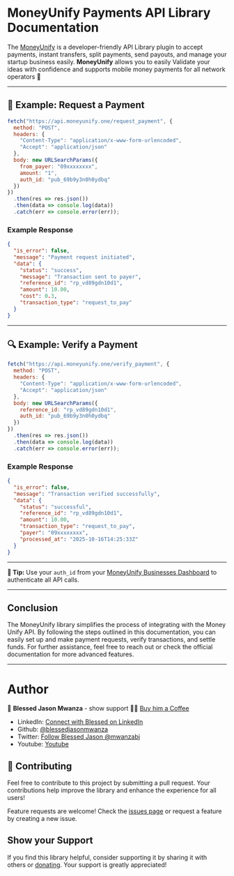 # MoneyUnify Payments API Library Documentation

The [MoneyUnify](https://moneyunify.one) is a developer-friendly API Library plugin to accept payments, instant transfers, split payments, send payouts, and manage your startup business easily. **MoneyUnify** allows you to easily Validate your ideas with confidence and supports mobile money payments for all network operators 🚀

---

## 💸 Example: Request a Payment

```js
fetch("https://api.moneyunify.one/request_payment", {
  method: "POST",
  headers: {
    "Content-Type": "application/x-www-form-urlencoded",
    "Accept": "application/json"
  },
  body: new URLSearchParams({
    from_payer: "09xxxxxxxx",
    amount: "1",
    auth_id: "pub_69b9y3n0h0ydbq"
  })
})
  .then(res => res.json())
  .then(data => console.log(data))
  .catch(err => console.error(err));
````

### Example Response

```json
{
  "is_error": false,
  "message": "Payment request initiated",
  "data": {
    "status": "success",
    "message": "Transaction sent to payer",
    "reference_id": "rp_vd89gdn10d1",
    "amount": 10.00,
    "cost": 0.3,
    "transaction_type": "request_to_pay"
  }
}
```

---

## 🔍 Example: Verify a Payment

```js
fetch("https://api.moneyunify.one/verify_payment", {
  method: "POST",
  headers: {
    "Content-Type": "application/x-www-form-urlencoded",
    "Accept": "application/json"
  },
  body: new URLSearchParams({
    reference_id: "rp_vd89gdn10d1",
    auth_id: "pub_69b9y3n0h0ydbq"
  })
})
  .then(res => res.json())
  .then(data => console.log(data))
  .catch(err => console.error(err));
```

### Example Response

```json
{
  "is_error": false,
  "message": "Transaction verified successfully",
  "data": {
    "status": "successful",
    "reference_id": "rp_vd89gdn10d1",
    "amount": 10.00,
    "transaction_type": "request_to_pay",
    "payer": "09xxxxxxxx",
    "processed_at": "2025-10-16T14:25:33Z"
  }
}
```

---

**📘 Tip:**
Use your `auth_id` from your [MoneyUnify Businesses Dashboard](http://moneyunify.one/businesses) to authenticate all API calls.


---

## Conclusion

The MoneyUnify library simplifies the process of integrating with the Money Unify API. By following the steps outlined in this documentation, you can easily set up and make payment requests, verify transactions, and settle funds. For further assistance, feel free to reach out or check the official documentation for more advanced features.

---

# Author

👤 **Blessed Jason Mwanza** - show support 💖🙌 [Buy him a Coffee](https://www.buymeacoffee.com/mwanzabj)

- LinkedIn: [Connect with Blessed on LinkedIn](https://www.linkedin.com/in/blessedjasonmwanza)
- Github: [@blessedjasonmwanza](https://github.com/blessedjasonmwanza)
- Twitter: [Follow Blessed Jason @mwanzabj](https://twitter.com/mwanzabj)
- Youtube: [Youtube](https://www.youtube.com/@blessedjasonmwanza)

## 🤝 Contributing

Feel free to contribute to this project by submitting a pull request. Your contributions help improve the library and enhance the experience for all users!

Feature requests are welcome! Check the [issues page](https://github.com/blessedjasonmwanza/MoneyUnify/issues) or request a feature by creating a new issue.

## Show your Support

If you find this library helpful, consider supporting it by sharing it with others or [donating](https://www.buymeacoffee.com/mwanzabj). Your support is greatly appreciated!